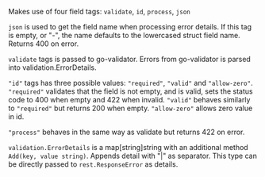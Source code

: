 Makes use of four field tags: `validate`, `id`, `process`, `json`

`json` is used to get the field name when processing error details. If this tag is empty, or "-", the name defaults to the lowercased struct field name. Returns 400 on error.

`validate` tags is passed to go-validator. Errors from go-validator is parsed into validation.ErrorDetails.

`"id"` tags has three possible values: `"required"`, `"valid"` and `"allow-zero"`. `"required"` validates that the field is not empty, and is valid, sets the status code to 400 when empty and 422 when invalid. `"valid"` behaves similarly to `"required"` but returns 200 when empty. `"allow-zero"` allows zero value in id.

`"process"` behaves in the same way as validate but returns 422 on error.

`validation.ErrorDetails` is a map[string]string with an additional method `Add(key, value string)`. Appends detail with "|" as separator. This type can be directly passed to `rest.ResponseError` as details.
